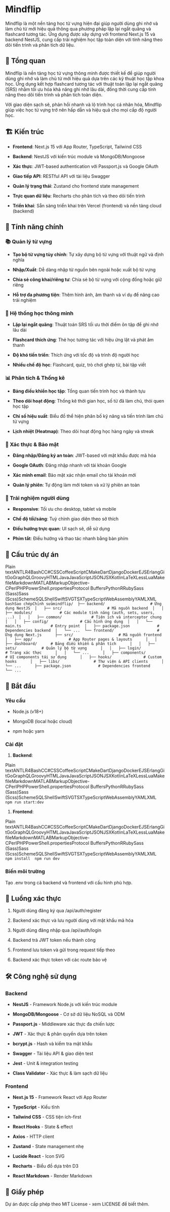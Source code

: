 Mindflip
========

Mindflip là một nền tảng học từ vựng hiện đại giúp người dùng ghi nhớ và làm chủ từ mới hiệu quả thông qua phương pháp lặp lại ngắt quãng và flashcard tương tác. Ứng dụng được xây dựng với frontend Next.js 15 và backend NestJS, cung cấp trải nghiệm học tập toàn diện với tính năng theo dõi tiến trình và phân tích dữ liệu.

🌟 Tổng quan
------------

Mindflip là nền tảng học từ vựng thông minh được thiết kế để giúp người dùng ghi nhớ và làm chủ từ mới hiệu quả dựa trên các kỹ thuật học tập khoa học. Ứng dụng kết hợp flashcard tương tác với thuật toán lặp lại ngắt quãng (SRS) nhằm tối ưu hóa khả năng ghi nhớ lâu dài, đồng thời cung cấp tính năng theo dõi tiến trình và phân tích toàn diện.

Với giao diện sạch sẽ, phản hồi nhanh và lộ trình học cá nhân hóa, Mindflip giúp việc học từ vựng trở nên hấp dẫn và hiệu quả cho mọi cấp độ người học.

🏗️ Kiến trúc
-------------

*   **Frontend**: Next.js 15 với App Router, TypeScript, Tailwind CSS
    
*   **Backend**: NestJS với kiến trúc module và MongoDB/Mongoose
    
*   **Xác thực**: JWT-based authentication với Passport.js và Google OAuth
    
*   **Giao tiếp API**: RESTful API với tài liệu Swagger
    
*   **Quản lý trạng thái**: Zustand cho frontend state management
    
*   **Trực quan dữ liệu**: Recharts cho phân tích và theo dõi tiến trình
    
*   **Triển khai**: Sẵn sàng triển khai trên Vercel (frontend) và nền tảng cloud (backend)
    

🚀 Tính năng chính
------------------

### 📚 Quản lý từ vựng

*   **Tạo bộ từ vựng tùy chỉnh**: Tự xây dựng bộ từ vựng với thuật ngữ và định nghĩa
    
*   **Nhập/Xuất**: Dễ dàng nhập từ nguồn bên ngoài hoặc xuất bộ từ vựng
    
*   **Chia sẻ công khai/riêng tư**: Chia sẻ bộ từ vựng với cộng đồng hoặc giữ riêng
    
*   **Hỗ trợ đa phương tiện**: Thêm hình ảnh, âm thanh và ví dụ để nâng cao trải nghiệm
    

### 🧠 Hệ thống học thông minh

*   **Lặp lại ngắt quãng**: Thuật toán SRS tối ưu thời điểm ôn tập để ghi nhớ lâu dài
    
*   **Flashcard thích ứng**: Thẻ học tương tác với hiệu ứng lật và phát âm thanh
    
*   **Độ khó tiến triển**: Thích ứng với tốc độ và trình độ người học
    
*   **Nhiều chế độ học**: Flashcard, quiz, trò chơi ghép từ, bài tập viết
    

### 📊 Phân tích & Thống kê

*   **Bảng điều khiển học tập**: Tổng quan tiến trình học và thành tựu
    
*   **Theo dõi hoạt động**: Thống kê thời gian học, số từ đã làm chủ, thói quen học tập
    
*   **Chỉ số hiệu suất**: Biểu đồ thể hiện phân bố kỹ năng và tiến trình làm chủ từ vựng
    
*   **Lịch nhiệt (Heatmap)**: Theo dõi hoạt động học hàng ngày và streak
    

### 🔐 Xác thực & Bảo mật

*   **Đăng nhập/Đăng ký an toàn**: JWT-based với mật khẩu được mã hóa
    
*   **Google OAuth**: Đăng nhập nhanh với tài khoản Google
    
*   **Xác minh email**: Bảo mật xác nhận email cho tài khoản mới
    
*   **Quản lý phiên**: Tự động làm mới token và xử lý phiên an toàn
    

### 🎨 Trải nghiệm người dùng

*   **Responsive**: Tối ưu cho desktop, tablet và mobile
    
*   **Chế độ tối/sáng**: Tuỳ chỉnh giao diện theo sở thích
    
*   **Điều hướng trực quan**: UI sạch sẽ, dễ sử dụng
    
*   **Phím tắt**: Điều hướng và thao tác nhanh bằng bàn phím
    

📁 Cấu trúc dự án
-----------------

Plain textANTLR4BashCC#CSSCoffeeScriptCMakeDartDjangoDockerEJSErlangGitGoGraphQLGroovyHTMLJavaJavaScriptJSONJSXKotlinLaTeXLessLuaMakefileMarkdownMATLABMarkupObjective-CPerlPHPPowerShell.propertiesProtocol BuffersPythonRRubySass (Sass)Sass (Scss)SchemeSQLShellSwiftSVGTSXTypeScriptWebAssemblyYAMLXML`   bashSao chépChỉnh sửamindflip/  ├── backend/                    # Ứng dụng NestJS  │   ├── src/                    # Mã nguồn backend  │   │   ├── modules/            # Các module tính năng (auth, sets, users, ...)  │   │   ├── common/             # Tiện ích và interceptor chung  │   │   ├── config/              # Cấu hình ứng dụng  │   │   └── main.ts             # Entry point  │   ├── package.json            # Dependencies backend  │   └── ...  └── frontend/                   # Ứng dụng Next.js      ├── src/                    # Mã nguồn frontend      │   ├── app/                # App Router pages & layouts      │   │   ├── dashboard/      # Bảng điều khiển & phân tích      │   │   ├── sets/           # Quản lý bộ từ vựng      │   │   ├── login/          # Trang xác thực      │   │   └── ...      │   ├── components/         # UI components tái sử dụng      │   ├── hooks/              # Custom hooks      │   ├── libs/               # Thư viện & API clients      │   └── ...      ├── package.json            # Dependencies frontend      └── ...   `

🚀 Bắt đầu
----------

### Yêu cầu

*   Node.js (v18+)
    
*   MongoDB (local hoặc cloud)
    
*   npm hoặc yarn
    

### Cài đặt

1.  **Backend**:
    

Plain textANTLR4BashCC#CSSCoffeeScriptCMakeDartDjangoDockerEJSErlangGitGoGraphQLGroovyHTMLJavaJavaScriptJSONJSXKotlinLaTeXLessLuaMakefileMarkdownMATLABMarkupObjective-CPerlPHPPowerShell.propertiesProtocol BuffersPythonRRubySass (Sass)Sass (Scss)SchemeSQLShellSwiftSVGTSXTypeScriptWebAssemblyYAMLXML`   npm run start:dev   `

1.  **Frontend**:
    

Plain textANTLR4BashCC#CSSCoffeeScriptCMakeDartDjangoDockerEJSErlangGitGoGraphQLGroovyHTMLJavaJavaScriptJSONJSXKotlinLaTeXLessLuaMakefileMarkdownMATLABMarkupObjective-CPerlPHPPowerShell.propertiesProtocol BuffersPythonRRubySass (Sass)Sass (Scss)SchemeSQLShellSwiftSVGTSXTypeScriptWebAssemblyYAMLXML`   npm install  npm run dev   `

### Biến môi trường

Tạo .env trong cả backend và frontend với cấu hình phù hợp.

🔐 Luồng xác thực
-----------------

1.  Người dùng đăng ký qua /api/auth/register
    
2.  Backend xác thực và lưu người dùng với mật khẩu mã hóa
    
3.  Người dùng đăng nhập qua /api/auth/login
    
4.  Backend trả JWT token nếu thành công
    
5.  Frontend lưu token và gửi trong request tiếp theo
    
6.  Backend xác thực token với các route bảo vệ
    

🛠️ Công nghệ sử dụng
---------------------

### Backend

*   **NestJS** - Framework Node.js với kiến trúc module
    
*   **MongoDB/Mongoose** - Cơ sở dữ liệu NoSQL và ODM
    
*   **Passport.js** - Middleware xác thực đa chiến lược
    
*   **JWT** - Xác thực & phân quyền dựa trên token
    
*   **bcrypt.js** - Hash và kiểm tra mật khẩu
    
*   **Swagger** - Tài liệu API & giao diện test
    
*   **Jest** - Unit & integration testing
    
*   **Class Validator** - Xác thực & làm sạch dữ liệu
    

### Frontend

*   **Next.js 15** - Framework React với App Router
    
*   **TypeScript** - Kiểu tĩnh
    
*   **Tailwind CSS** - CSS tiện ích-first
    
*   **React Hooks** - State & effect
    
*   **Axios** - HTTP client
    
*   **Zustand** - State management nhẹ
    
*   **Lucide React** - Icon SVG
    
*   **Recharts** - Biểu đồ dựa trên D3
    
*   **React Markdown** - Render Markdown
    

📄 Giấy phép
------------

Dự án được cấp phép theo MIT License - xem LICENSE để biết thêm.
